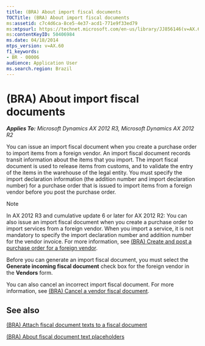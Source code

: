 ```yaml
---
title: (BRA) About import fiscal documents
TOCTitle: (BRA) About import fiscal documents
ms:assetid: c7c4d6ca-8ce5-4e37-acd1-771e9f33ed79
ms:mtpsurl: https://technet.microsoft.com/en-us/library/JJ856146(v=AX.60)
ms:contentKeyID: 50406984
ms.date: 04/18/2014
mtps_version: v=AX.60
f1_keywords:
- BR - 00006
audience: Application User
ms.search.region: Brazil
---
```


# (BRA) About import fiscal documents 


_**Applies To:** Microsoft Dynamics AX 2012 R3, Microsoft Dynamics AX 2012 R2_

You can issue an import fiscal document when you create a purchase order to import items from a foreign vendor. An import fiscal document records transit information about the items that you import. The import fiscal document is used to release items from customs, and to validate the entry of the items in the warehouse of the legal entity. You must specify the import declaration information (the addition number and import declaration number) for a purchase order that is issued to import items from a foreign vendor before you post the purchase order.


> [!NOTE]
> <P>In AX 2012 R3 and cumulative update 6 or later for AX 2012 R2: You can also issue an import fiscal document when you create a purchase order to import services from a foreign vendor. When you import a service, it is not mandatory to specify the import declaration number and addition number for the vendor invoice. For more information, see <A href="bra-create-and-post-a-purchase-order-for-a-foreign-vendor.md">(BRA) Create and post a purchase order for a foreign vendor</A>.</P>



Before you can generate an import fiscal document, you must select the **Generate incoming fiscal document** check box for the foreign vendor in the **Vendors** form.

You can also cancel an incorrect import fiscal document. For more information, see [(BRA) Cancel a vendor fiscal document](bra-cancel-a-vendor-fiscal-document.md).

## See also

[(BRA) Attach fiscal document texts to a fiscal document](bra-attach-fiscal-document-texts-to-a-fiscal-document.md)

[(BRA) About fiscal document text placeholders](bra-about-fiscal-document-text-placeholders.md)

  


